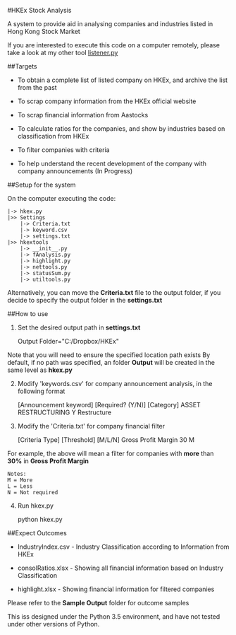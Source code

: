 #HKEx Stock Analysis

A system to provide aid in analysing companies and industries listed in Hong Kong Stock Market

If you are interested to execute this code on a computer remotely, please take a look at my other tool <a href="https://github.com/jefflai0101/Listener"> listener.py </a>

##Targets

- To obtain a complete list of listed company on HKEx, and archive the list from the past

- To scrap company information from the HKEx official website

- To scrap financial information from Aastocks

- To calculate ratios for the companies, and show by industries based on classification from HKEx

- To filter companies with criteria

- To help understand the recent development of the company with company announcements (In Progress)

##Setup for the system

On the computer executing the code:

	|->	hkex.py
	|>>	Settings
		|-> Criteria.txt
		|->	keyword.csv
		|->	settings.txt
	|>>	hkextools
		|->	__init__.py
		|->	fAnalysis.py
		|->	highlight.py
		|->	nettools.py
		|->	statusSum.py
		|->	utiltools.py

Alternatively, you can move the **Criteria.txt** file to the output folder, if you decide to specify the output folder in the **settings.txt**

##How to use

1)	Set the desired output path in **settings.txt**
	
	Output Folder="C:/Dropbox/HKEx"

Note that you will need to ensure the specified location path exists
By default, if no path was specified, an folder **Output** will be created in the same level as **hkex.py**

2)	Modify 'keywords.csv' for company announcement analysis, in the following format

	[Announcement keyword]		[Required? (Y/N)]		[Category]
	ASSET RESTRUCTURING				Y					Restructure

3)	Modify the 'Criteria.txt' for company financial filter

	[Criteria Type]			[Threshold]		[M/L/N]
	Gross Profit Margin		30				M		

For example, the above will mean a filter for companies with **more** than **30%** in **Gross Profit Margin**

	Notes:
	M = More
	L = Less
	N = Not required

4)	Run hkex.py

	python hkex.py

##Expect Outcomes

- IndustryIndex.csv		-	Industry Classification according to Information from HKEx

- consolRatios.xlsx		-	Showing all financial information based on Industry Classification

- highlight.xlsx		-	Showing financial information for filtered companies

Please refer to the **Sample Output** folder for outcome samples

This iss designed under the Python 3.5 environment, and have not tested under other versions of Python.
